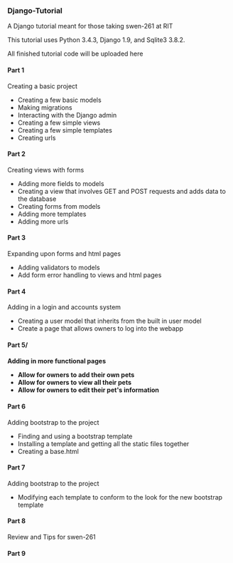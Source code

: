 <h3>Django-Tutorial</h3>
<p>A Django tutorial meant for those taking swen-261 at RIT</p>
<p>This tutorial uses Python 3.4.3, Django 1.9, and Sqlite3 3.8.2.</p>
<p>All finished tutorial code will be uploaded here</p>


<h4>Part 1</h4>
Creating a basic project

- Creating a few basic models
- Making migrations
- Interacting with the Django admin
- Creating a few simple views
- Creating a few simple templates
- Creating urls

<h4>Part 2</h4>
Creating views with forms

- Adding more fields to models
- Creating a view that involves GET and POST requests and adds data to the database
- Creating forms from models
- Adding more templates
- Adding more urls

<h4>Part 3</h4>
Expanding upon forms and html pages

- Adding validators to models
- Add form error handling to views and html pages

<h4>Part 4</h4>
Adding in a login and accounts system

- Creating a user model that inherits from the built in user model
- Create a page that allows owners to log into the webapp

<h4>Part 5/<h4>
Adding in more functional pages

- Allow for owners to add their own pets
- Allow for owners to view all their pets
- Allow for owners to edit their pet's information

<h4>Part 6</h4>
Adding bootstrap to the project

- Finding and using a bootstrap template
- Installing a template and getting all the static files together
- Creating a base.html

<h4>Part 7</h4>
Adding bootstrap to the project

- Modifying each template to conform to the look for the new bootstrap template

<h4>Part 8</h4>
Review and Tips for swen-261

<h4>Part 9</h4>


